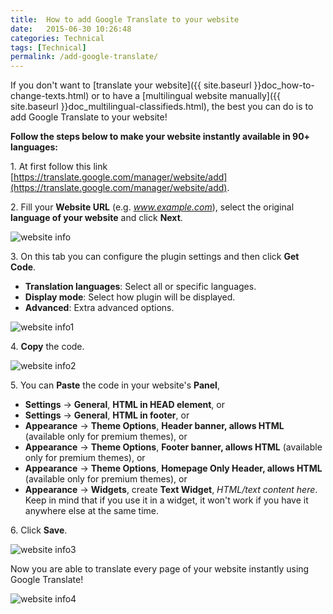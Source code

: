 ```yaml
---
title:  How to add Google Translate to your website
date:   2015-06-30 10:26:48
categories: Technical
tags: [Technical]
permalink: /add-google-translate/
---
```

If you don't want to [translate your website]({{ site.baseurl }}doc_how-to-change-texts.html) or to have a [multilingual website manually]({{ site.baseurl }}doc_multilingual-classifieds.html), the best you can do is to add Google Translate to your website!

**Follow the steps below to make your website instantly available in 90+ languages:**

1\. At first follow this link [https://translate.google.com/manager/website/add](https://translate.google.com/manager/website/add).

2\. Fill your **Website URL** (e.g. _www.example.com_), select the original **language of your website** and click **Next**.

![website info](http://docs.yclas.com/images/ggltrans.png)

3\. On this tab you can configure the plugin settings and then click **Get Code**. 

  + **Translation languages**: Select all or specific languages.
  + **Display mode**: Select how plugin will be displayed.
  + **Advanced**: Extra advanced options.

![website info1](http://docs.yclas.com/images/ggltrans1.png)

4\. **Copy** the code.

![website info2](http://docs.yclas.com/images/ggltrans2.png)

5\. You can **Paste** the code in your website's **Panel**, 
    
  + **Settings** -> **General**, **HTML in HEAD element**, or
  + **Settings** -> **General**, **HTML in footer**, or
  + **Appearance** -> **Theme Options**, **Header banner, allows HTML** (available only for premium themes), or
  + **Appearance** -> **Theme Options**, **Footer banner, allows HTML** (available only for premium themes), or
  + **Appearance** -> **Theme Options**, **Homepage Only Header, allows HTML** (available only for premium themes), or
  + **Appearance** -> **Widgets**, create **Text Widget**, _HTML/text content here_. Keep in mind that if you use it in a widget, it won't work if you have it anywhere else at the same time.

6\. Click **Save**.

![website info3](http://docs.yclas.com/images/ggltrans3.png)


Now you are able to translate every page of your website instantly using Google Translate!

![website info4](http://docs.yclas.com/images/ggltrans4.png)








